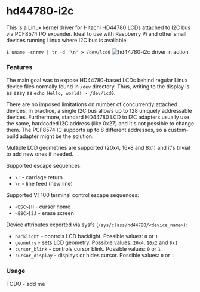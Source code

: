 # hd44780-i2c
This is a Linux kernel driver for Hitachi HD44780 LCDs attached to I2C bus via PCF8574 I/O expander. Ideal to use with Raspberry Pi and other small devices running Linux where I2C bus is available.

`$ uname -snrmv | tr -d '\n' > /dev/lcd0`
![hd44780-i2c driver in action](http://i.imgur.com/ct9uiRb.jpg)

### Features
The main goal was to expose HD44780-based LCDs behind regular Linux device files normally found in `/dev` directory. Thus, writing to the display is as easy as `echo Hello, world! > /dev/lcd0`.

There are no imposed limitations on number of concurrently attached devices. In practice, a single I2C bus allows up to 128 uniquely addressable devices. Furthermore, standard HD44780 LCD to I2C adapters usually use the same, hardcoded I2C address (like 0x27) and it's not possible to change them. The PCF8574 IC supports up to 8 different addresses, so a custom-build adapter might be the solution.

Multiple LCD geometries are supported (20x4, 16x8 and 8x1) and it's trivial to add new ones if needed.

Supported escape sequences:
* `\r` - carriage return
* `\n` - line feed (new line)

Supported VT100 terminal control escape sequences:
* `<ESC>[H` - cursor home
* `<ESC>[2J` - erase screen

Device attributes exported via sysfs (`/sys/class/hd44780/<device_name>`):
* `backlight` - controls LCD backlight. Possible values: `0` or `1`
* `geometry` - sets LCD geometry. Possible values: `20x4`, `16x2` and `8x1`
* `cursor_blink` - controls cursor blink. Possible values: `0` or `1`
* `cursor_display` - displays or hides cursor. Possible values: `0` or `1`

### Usage

TODO - add me
